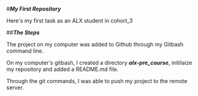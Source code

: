 #**_My First Repository_**

Here's my first task as an ALX student in cohort_3

##**_The Steps_**

The project on my computer was added to Github through my Gitbash command line.

On my computer's gitbash, I created a directory **_alx-pre_course_**, initilaize my repository and added a README.md file.

Through the git commands, I was able to push my project to the remote server.


